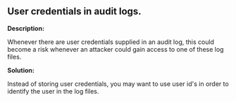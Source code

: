 
User credentials in audit logs.
-------

**Description:**

Whenever there are user credentials supplied in an audit log, 
this could become a risk whenever an attacker could gain access to one of these log files.


**Solution:**

Instead of storing user credentials, you may want to use user id's in order to 
identify the user in the log files.

	